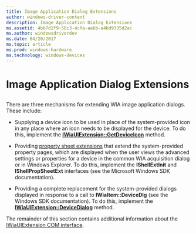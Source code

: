 ```yaml
---
title: Image Application Dialog Extensions
author: windows-driver-content
description: Image Application Dialog Extensions
ms.assetid: 4bb7d2f9-58c3-4cfa-aa6b-a4bd9335d2ac
ms.author: windowsdriverdev
ms.date: 04/20/2017
ms.topic: article
ms.prod: windows-hardware
ms.technology: windows-devices
---
```


# Image Application Dialog Extensions


## <a href="" id="ddk-image-application-dialog-extensions-si"></a>


There are three mechanisms for extending WIA image application dialogs. These include:

-   Supplying a device icon to be used in place of the system-provided icon in any place where an icon needs to be displayed for the device. To do this, implement the [**IWiaUIExtension::GetDeviceIcon**](https://msdn.microsoft.com/library/windows/hardware/ff545075) method.

-   Providing [property sheet extensions](property-sheet-extensions.md) that extend the system-provided property pages, which are displayed when the user views the advanced settings or properties for a device in the common WIA acquisition dialog or in Windows Explorer. To do this, implement the **IShellExtInit** and **IShellPropSheetExt** interfaces (see the Microsoft Windows SDK documentation).

-   Providing a complete replacement for the system-provided dialogs displayed in response to a call to **IWiaItem::DeviceDlg** (see the Windows SDK documentation). To do this, implement the [**IWiaUIExtension::DeviceDialog**](https://msdn.microsoft.com/library/windows/hardware/ff545069) method.

The remainder of this section contains additional information about the [IWiaUIExtension COM interface](iwiauiextension-com-interface.md).

 

 





